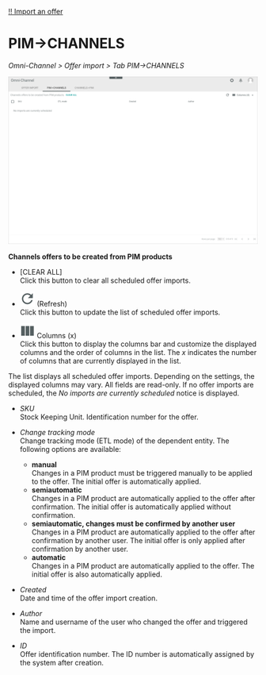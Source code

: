 [!! Import an offer](../Operation/02_ImportOffers.md)

# PIM->CHANNELS

*Omni-Channel > Offer import > Tab PIM->CHANNELS*

![PIM->CHANNELS](../../Assets/Screenshots/Channels/OfferImport/PIMChannels/PIMChannels.png "[PIM->CHANNELS]")

**Channels offers to be created from PIM products**	

- [CLEAR ALL]  
    Click this button to clear all scheduled offer imports.

[comment]: <> (Bedeutung von CLEAR hier? Delete? Auf DE = ALLE LEEREN)

[comment]: <> (Scheduled offer imports? Channels offers to be created from PIM products)

- ![Refresh](../../Assets/Icons/Refresh01.png "[Refresh]") (Refresh)   
    Click this button to update the list of scheduled offer imports.

- ![Columns](../../Assets/Icons/Columns.png "[Columns]") Columns (x)   
    Click this button to display the columns bar and customize the displayed columns and the order of columns in the list. The *x* indicates the number of columns that are currently displayed in the list.


The list displays all scheduled offer imports. Depending on the settings, the displayed columns may vary. All fields are read-only. If no offer imports are scheduled, the *No imports are currently scheduled* notice is displayed. 


- *SKU*  
   Stock Keeping Unit. Identification number for the offer.

- *Change tracking mode*  
    Change tracking mode (ETL mode) of the dependent entity. The following options are available:  
    - **manual**   
        Changes in a PIM product must be triggered manually to be applied to the offer. The initial offer is automatically applied.
    - **semiautomatic**   
        Changes in a PIM product are automatically applied to the offer after confirmation. The initial offer is automatically applied without confirmation.   
    - **semiautomatic, changes must be confirmed by another user**   
        Changes in a PIM product are automatically applied to the offer after confirmation by another user. The initial offer is only applied after confirmation by another user.       
    - **automatic**    
        Changes in a PIM product are automatically applied to the offer. The initial offer is also automatically applied.

- *Created*  
    Date and time of the offer import creation.

- *Author*  
    Name and username of the user who changed the offer and triggered the import.

[comment]: <> (oder eher: user who triggered the import)

- *ID*  
    Offer identification number. The ID number is automatically assigned by the system after creation.

[comment]: <> (offer oder offer import identification number? Vgl. Offer ID / ID + comment in 03a_ScheduledUploads.md)

